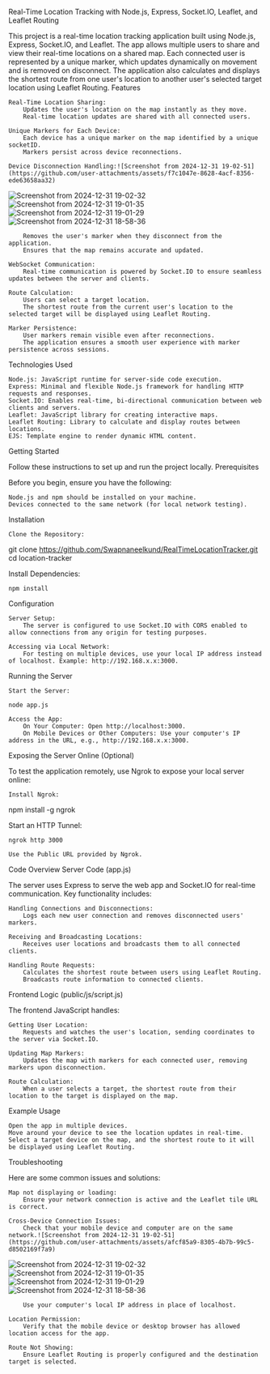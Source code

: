 Real-Time Location Tracking with Node.js, Express, Socket.IO, Leaflet, and Leaflet Routing

This project is a real-time location tracking application built using Node.js, Express, Socket.IO, and Leaflet. The app allows multiple users to share and view their real-time locations on a shared map. Each connected user is represented by a unique marker, which updates dynamically on movement and is removed on disconnect. The application also calculates and displays the shortest route from one user's location to another user's selected target location using Leaflet Routing.
Features

    Real-Time Location Sharing:
        Updates the user's location on the map instantly as they move.
        Real-time location updates are shared with all connected users.

    Unique Markers for Each Device:
        Each device has a unique marker on the map identified by a unique socketID.
        Markers persist across device reconnections.

    Device Disconnection Handling:![Screenshot from 2024-12-31 19-02-51](https://github.com/user-attachments/assets/f7c1047e-8628-4acf-8356-ede63658aa32)
![Screenshot from 2024-12-31 19-02-32](https://github.com/user-attachments/assets/b8757a76-efe2-4939-b4a6-ded9b3a3efee)
![Screenshot from 2024-12-31 19-01-35](https://github.com/user-attachments/assets/0aed6c34-4cd6-4a8a-89de-0d50bb53ec07)
![Screenshot from 2024-12-31 19-01-29](https://github.com/user-attachments/assets/ebba0689-0d6a-4e14-9276-6f6fab5e6456)
![Screenshot from 2024-12-31 18-58-36](https://github.com/user-attachments/assets/e30d3c20-24f2-41ae-8875-06c9f2030653)

        Removes the user's marker when they disconnect from the application.
        Ensures that the map remains accurate and updated.

    WebSocket Communication:
        Real-time communication is powered by Socket.IO to ensure seamless updates between the server and clients.

    Route Calculation:
        Users can select a target location.
        The shortest route from the current user's location to the selected target will be displayed using Leaflet Routing.

    Marker Persistence:
        User markers remain visible even after reconnections.
        The application ensures a smooth user experience with marker persistence across sessions.

Technologies Used

    Node.js: JavaScript runtime for server-side code execution.
    Express: Minimal and flexible Node.js framework for handling HTTP requests and responses.
    Socket.IO: Enables real-time, bi-directional communication between web clients and servers.
    Leaflet: JavaScript library for creating interactive maps.
    Leaflet Routing: Library to calculate and display routes between locations.
    EJS: Template engine to render dynamic HTML content.

Getting Started

Follow these instructions to set up and run the project locally.
Prerequisites

Before you begin, ensure you have the following:

    Node.js and npm should be installed on your machine.
    Devices connected to the same network (for local network testing).

Installation

    Clone the Repository:

git clone https://github.com/Swapnaneelkund/RealTimeLocationTracker.git
cd location-tracker

Install Dependencies:

    npm install

Configuration

    Server Setup:
        The server is configured to use Socket.IO with CORS enabled to allow connections from any origin for testing purposes.

    Accessing via Local Network:
        For testing on multiple devices, use your local IP address instead of localhost. Example: http://192.168.x.x:3000.

Running the Server

    Start the Server:

    node app.js

    Access the App:
        On Your Computer: Open http://localhost:3000.
        On Mobile Devices or Other Computers: Use your computer's IP address in the URL, e.g., http://192.168.x.x:3000.

Exposing the Server Online (Optional)

To test the application remotely, use Ngrok to expose your local server online:

    Install Ngrok:

npm install -g ngrok

Start an HTTP Tunnel:

    ngrok http 3000

    Use the Public URL provided by Ngrok.


Code Overview
Server Code (app.js)

The server uses Express to serve the web app and Socket.IO for real-time communication. Key functionality includes:

    Handling Connections and Disconnections:
        Logs each new user connection and removes disconnected users' markers.

    Receiving and Broadcasting Locations:
        Receives user locations and broadcasts them to all connected clients.

    Handling Route Requests:
        Calculates the shortest route between users using Leaflet Routing.
        Broadcasts route information to connected clients.

Frontend Logic (public/js/script.js)

The frontend JavaScript handles:

    Getting User Location:
        Requests and watches the user's location, sending coordinates to the server via Socket.IO.

    Updating Map Markers:
        Updates the map with markers for each connected user, removing markers upon disconnection.

    Route Calculation:
        When a user selects a target, the shortest route from their location to the target is displayed on the map.

Example Usage

    Open the app in multiple devices.
    Move around your device to see the location updates in real-time.
    Select a target device on the map, and the shortest route to it will be displayed using Leaflet Routing.

Troubleshooting

Here are some common issues and solutions:

    Map not displaying or loading:
        Ensure your network connection is active and the Leaflet tile URL is correct.

    Cross-Device Connection Issues:
        Check that your mobile device and computer are on the same network.![Screenshot from 2024-12-31 19-02-51](https://github.com/user-attachments/assets/afcf85a9-8305-4b7b-99c5-d8502169f7a9)
![Screenshot from 2024-12-31 19-02-32](https://github.com/user-attachments/assets/3e2928c2-1030-42a2-9f34-d39f765e5b67)
![Screenshot from 2024-12-31 19-01-35](https://github.com/user-attachments/assets/9a861abb-05ff-4f34-a6ef-51602e6734f6)
![Screenshot from 2024-12-31 19-01-29](https://github.com/user-attachments/assets/774ada7c-3811-4494-b6d3-b6f73c001e5d)
![Screenshot from 2024-12-31 18-58-36](https://github.com/user-attachments/assets/f9afa031-3639-4459-8a15-8c449a1e8a86)

        Use your computer's local IP address in place of localhost.

    Location Permission:
        Verify that the mobile device or desktop browser has allowed location access for the app.

    Route Not Showing:
        Ensure Leaflet Routing is properly configured and the destination target is selected.
